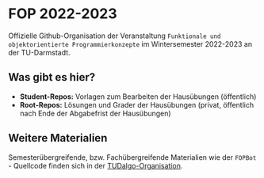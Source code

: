 # FOP 2022-2023
Offizielle Github-Organisation der Veranstaltung `Funktionale und objektorientierte Programmierkonzepte` im Wintersemester 2022-2023 an der TU-Darmstadt.

## Was gibt es hier?
- **Student-Repos:** Vorlagen zum Bearbeiten der Hausübungen (öffentlich)
- **Root-Repos:** Lösungen und Grader der Hausübungen (privat, öffentlich nach Ende der Abgabefrist der Hausübungen)

## Weitere Materialien
Semesterübergreifende, bzw. Fachübergreifende Materialien wie der `FOPBot` - Quellcode finden sich in der [TUDalgo-Organisation](https://github.com/TUDalgo/).
